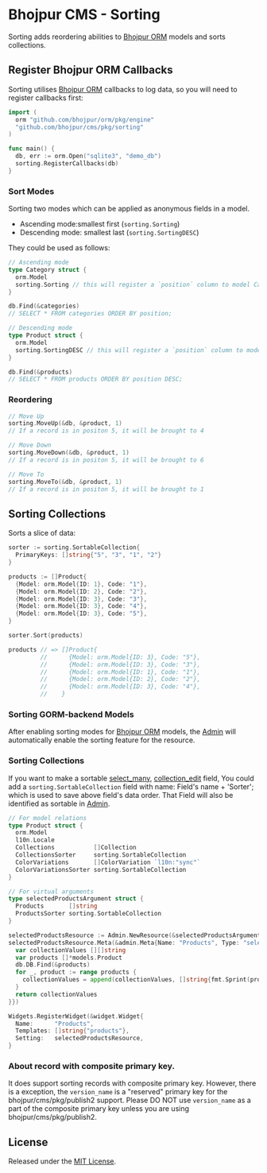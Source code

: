 # Bhojpur CMS - Sorting

Sorting adds reordering abilities to [Bhojpur ORM](https://github.com/bhojpur/orm) models and sorts collections.

## Register Bhojpur ORM Callbacks

Sorting utilises [Bhojpur ORM](https://github.com/bhojpur/orm) callbacks to log data, so you will need to register callbacks first:

```go
import (
  orm "github.com/bhojpur/orm/pkg/engine"
  "github.com/bhojpur/cms/pkg/sorting"
)

func main() {
  db, err := orm.Open("sqlite3", "demo_db")
  sorting.RegisterCallbacks(db)
}
```

### Sort Modes

Sorting two modes which can be applied as anonymous fields in a model.

- Ascending mode:smallest first (`sorting.Sorting`)
- Descending mode: smallest last (`sorting.SortingDESC`)

They could be used as follows:

```go
// Ascending mode
type Category struct {
  orm.Model
  sorting.Sorting // this will register a `position` column to model Category, used to save record's order
}

db.Find(&categories)
// SELECT * FROM categories ORDER BY position;

// Descending mode
type Product struct {
  orm.Model
  sorting.SortingDESC // this will register a `position` column to model Product, used to save record's order
}

db.Find(&products)
// SELECT * FROM products ORDER BY position DESC;
```

### Reordering

```go
// Move Up
sorting.MoveUp(&db, &product, 1)
// If a record is in positon 5, it will be brought to 4

// Move Down
sorting.MoveDown(&db, &product, 1)
// If a record is in positon 5, it will be brought to 6

// Move To
sorting.MoveTo(&db, &product, 1)
// If a record is in positon 5, it will be brought to 1
```

## Sorting Collections

Sorts a slice of data:

```go
sorter := sorting.SortableCollection{
  PrimaryKeys: []string{"5", "3", "1", "2"}
}

products := []Product{
  {Model: orm.Model{ID: 1}, Code: "1"},
  {Model: orm.Model{ID: 2}, Code: "2"},
  {Model: orm.Model{ID: 3}, Code: "3"},
  {Model: orm.Model{ID: 3}, Code: "4"},
  {Model: orm.Model{ID: 3}, Code: "5"},
}

sorter.Sort(products)

products // => []Product{
         //      {Model: orm.Model{ID: 3}, Code: "5"},
         //      {Model: orm.Model{ID: 3}, Code: "3"},
         //      {Model: orm.Model{ID: 1}, Code: "1"},
         //      {Model: orm.Model{ID: 2}, Code: "2"},
         //      {Model: orm.Model{ID: 3}, Code: "4"},
         //    }
```

### Sorting GORM-backend Models

After enabling sorting modes for [Bhojpur ORM](https://github.com/bhojpur/orm) models, the [Admin](https://github.com/bhojpur/cms/pkg/admin) will automatically enable the sorting feature for the resource.


### Sorting Collections

If you want to make a sortable [select_many](https://docs.bhojpur.net/admin/metas/select-many.html), [collection_edit](http://docs.bhojpur.net/admin/metas/collection-edit.html) field, You could add a `sorting.SortableCollection` field with name: Field's name + 'Sorter'; which is used to save above field's data order. That Field will also be identified as sortable in [Admin](https://github.com/bhojpur/cms/pkg/admin).

```go
// For model relations
type Product struct {
  orm.Model
  l10n.Locale
  Collections           []Collection
  CollectionsSorter     sorting.SortableCollection
  ColorVariations       []ColorVariation `l10n:"sync"`
  ColorVariationsSorter sorting.SortableCollection
}

// For virtual arguments
type selectedProductsArgument struct {
  Products       []string
  ProductsSorter sorting.SortableCollection
}

selectedProductsResource := Admin.NewResource(&selectedProductsArgument{})
selectedProductsResource.Meta(&admin.Meta{Name: "Products", Type: "select_many", Collection: func(value interface{}, context *appsvr.Context) [][]string {
  var collectionValues [][]string
  var products []*models.Product
  db.DB.Find(&products)
  for _, product := range products {
    collectionValues = append(collectionValues, []string{fmt.Sprint(product.ID), product.Name})
  }
  return collectionValues
}})

Widgets.RegisterWidget(&widget.Widget{
  Name:      "Products",
  Templates: []string{"products"},
  Setting:   selectedProductsResource,
}
```

### About record with composite primary key.

It does support sorting records with composite primary key. However, there is a exception, the `version_name` is a "reserved" primary key for the bhojpur/cms/pkg/publish2 support. Please DO NOT use `version_name` as a part of the composite primary key unless you are using bhojpur/cms/pkg/publish2.

## License

Released under the [MIT License](http://opensource.org/licenses/MIT).